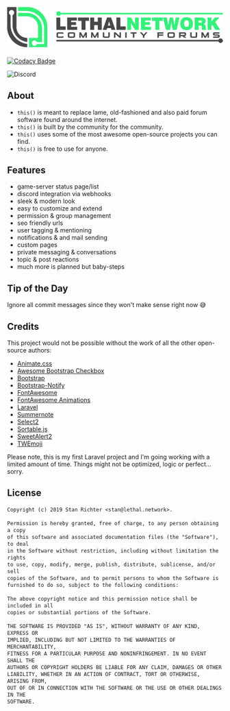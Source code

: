 ![lethal.board](GIT.png)
--------

[![Codacy Badge](https://api.codacy.com/project/badge/Grade/1eae518a104b4864b70e494d146d9659)](https://app.codacy.com/app/Stantastic/lethal.board?utm_source=github.com&utm_medium=referral&utm_content=Stantastic/lethal.board&utm_campaign=Badge_Grade_Dashboard)

![Discord](https://img.shields.io/discord/220393265420042240.svg?style=popout)
## About
- ```this()``` is meant to replace lame, old-fashioned and also paid forum software found around the internet. 
- ```this()``` is built by the community for the community.
- ```this()``` uses some of the most awesome open-source projects you can find.
- ```this()``` is free to use for anyone.

## Features
- game-server status page/list
- discord integration via webhooks
- sleek & modern look
- easy to customize and extend
- permission & group management
- seo friendly urls
- user tagging & mentioning
- notifications & and mail sending
- custom pages
- private messaging & conversations
- topic & post reactions
- much more is planned but baby-steps

## Tip of the Day
Ignore all commit messages since they won't make sense right now :sweat_smile:

## Credits
This project would not be possible without the work of all the other open-source authors:

- [Animate.css](http://daneden.github.io/animate.css/)
- [Awesome Bootstrap Checkbox](https://github.com/flatlogic/awesome-bootstrap-checkbox)
- [Bootstrap](http://getbootstrap.com)
- [Bootstrap-Notify](https://github.com/mouse0270/bootstrap-notify)
- [FontAwesome](http://fontawesome.io)
- [FontAwesome Animations](https://github.com/l-lin/font-awesome-animation)
- [Laravel](https://laravel.com)
- [Summernote](http://summernote.org/)
- [Select2](https://select2.github.io)
- [Sortable.js](https://github.com/SortableJS/Sortable)
- [SweetAlert2](https://github.com/sweetalert2/sweetalert2)
- [TWEmoji](https://twemoji.twitter.com)

Please note, this is my first Laravel project and I'm going working with a limited amount of time. 
Things might not be optimized, logic or perfect... sorry.

## License
```
Copyright (c) 2019 Stan Richter <stan@lethal.network>.

Permission is hereby granted, free of charge, to any person obtaining a copy
of this software and associated documentation files (the "Software"), to deal
in the Software without restriction, including without limitation the rights
to use, copy, modify, merge, publish, distribute, sublicense, and/or sell
copies of the Software, and to permit persons to whom the Software is
furnished to do so, subject to the following conditions:

The above copyright notice and this permission notice shall be included in all
copies or substantial portions of the Software.

THE SOFTWARE IS PROVIDED "AS IS", WITHOUT WARRANTY OF ANY KIND, EXPRESS OR
IMPLIED, INCLUDING BUT NOT LIMITED TO THE WARRANTIES OF MERCHANTABILITY,
FITNESS FOR A PARTICULAR PURPOSE AND NONINFRINGEMENT. IN NO EVENT SHALL THE
AUTHORS OR COPYRIGHT HOLDERS BE LIABLE FOR ANY CLAIM, DAMAGES OR OTHER
LIABILITY, WHETHER IN AN ACTION OF CONTRACT, TORT OR OTHERWISE, ARISING FROM,
OUT OF OR IN CONNECTION WITH THE SOFTWARE OR THE USE OR OTHER DEALINGS IN THE
SOFTWARE.
```
